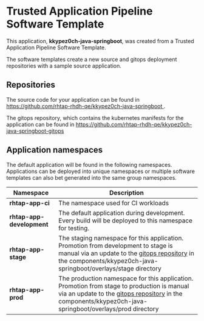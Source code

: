 # Trusted Application Pipeline Software Template

This application, **kkypez0ch-java-springboot**, was created from a Trusted Application Pipeline Software Template.

The software templates create a new source and gitops deployment repositories with a sample source application. 

## Repositories

The source code for your application can be found in [https://github.com/rhtap-rhdh-qe/kkypez0ch-java-springboot ](https://github.com/rhtap-rhdh-qe/kkypez0ch-java-springboot ).
 
The gitops repository, which contains the kubernetes manifests for the application can be found in 
[https://github.com/rhtap-rhdh-qe/kkypez0ch-java-springboot-gitops ](https://github.com/rhtap-rhdh-qe/kkypez0ch-java-springboot-gitops ) 

## Application namespaces 

The default application will be found in the following namespaces. Applications can be deployed into unique namespaces or multiple software templates can also bet generated into the same group namespaces.  

|  Namespace   |  Description   |  
| -------- | -------- |
| **rhtap-app-ci** | The namespace used for CI workloads |
| **rhtap-app-development** | The default application during development. Every build will be deployed to this namespace for testing. |
| **rhtap-app-stage** | The staging namespace for this application. Promotion from development to stage is manual via an update to the [gitops repository](https://github.com/rhtap-rhdh-qe/kkypez0ch-java-springboot-gitops ) in the components/kkypez0ch-java-springboot/overlays/stage directory |
| **rhtap-app-prod** | The production namespace for this application. Promotion from stage to production is manual via an update to the [gitops repository](https://github.com/rhtap-rhdh-qe/kkypez0ch-java-springboot-gitops ) in the components/kkypez0ch-java-springboot/overlays/prod directory |